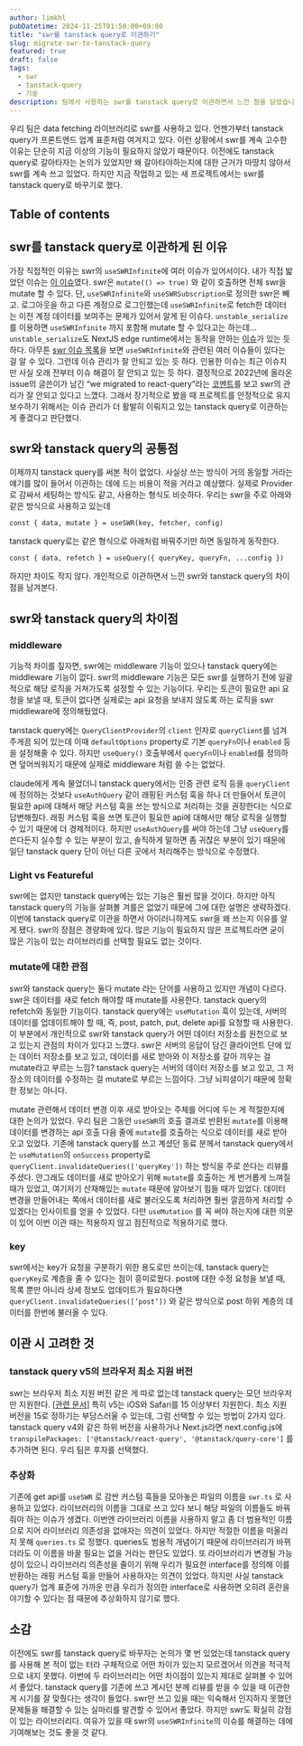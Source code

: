 ```yaml
---
author: limkhl
pubDatetime: 2024-11-25T01:50:00+09:00
title: "swr를 tanstack query로 이관하기"
slug: migrate-swr-to-tanstack-query
featured: true
draft: false
tags:
  - swr
  - tanstack-query
  - 기술
description: 팀에서 사용하는 swr를 tanstack query로 이관하면서 느낀 점을 담았습니다.
---
```


우리 팀은 data fetching 라이브러리로 swr를 사용하고 있다. 언젠가부터 tanstack query가 프론트엔드 업계 표준처럼 여겨지고 있다. 이런 상황에서 swr를 계속 고수한 이유는 단순히 지금 이상의 기능이 필요하지 않았기 때문이다. 이전에도 tanstack query로 갈아타자는 논의가 있었지만 왜 갈아타야하는지에 대한 근거가 마땅치 않아서 swr를 계속 쓰고 있었다. 하지만 지금 작업하고 있는 새 프로젝트에서는 swr를 tanstack query로 바꾸기로 했다.

## Table of contents

## swr를 tanstack query로 이관하게 된 이유

가장 직접적인 이유는 swr의 `useSWRInfinite`에 여러 이슈가 있어서이다. 내가 직접 밟았던 이슈는 [이 이슈](https://github.com/vercel/swr/issues/3015)였다. swr은 `mutate(() => true)` 와 같이 호출하면 전체 swr을 mutate 할 수 있다. 단, `useSWRInfinite`와 `useSWRSubscription`로 정의한 swr은 빼고. 로그아웃을 하고 다른 계정으로 로그인했는데 `useSWRInfinite`로 fetch한 데이터는 이전 계정 데이터를 보여주는 문제가 있어서 알게 된 이슈다. `unstable_serialize`를 이용하면 `useSWRInfinite` 까지 포함해 mutate 할 수 있다고는 하는데… `unstable_serialize`도 NextJS edge runtime에서는 동작을 안하는 [이슈](https://github.com/vercel/swr/issues/3030)가 있는 듯 하다. 아무튼 [swr 이슈 목록](https://github.com/vercel/swr/issues)을 보면 `useSWRInfinite`와 관련된 여러 이슈들이 있다는 걸 알 수 있다. 그런데 이슈 관리가 잘 안되고 있는 듯 하다. 인용한 이슈는 최근 이슈지만 사실 오래 전부터 이슈 해결이 잘 안되고 있는 듯 하다. 결정적으로 2022년에 올라온 issue의 글쓴이가 남긴 “we migrated to react-query”라는 [코멘트](https://github.com/vercel/swr/issues/1767#issuecomment-1179690411)를 보고 swr의 관리가 잘 안되고 있다고 느꼈다. 그래서 장기적으로 봤을 때 프로젝트를 안정적으로 유지보수하기 위해서는 이슈 관리가 더 활발히 이뤄지고 있는 tanstack query로 이관하는 게 좋겠다고 판단했다.

## swr와 tanstack query의 공통점

이제까지 tanstack query를 써본 적이 없었다. 사실상 쓰는 방식이 거의 동일할 거라는 얘기를 많이 들어서 이관하는 데에 드는 비용이 적을 거라고 예상했다. 실제로 Provider로 감싸서 세팅하는 방식도 같고, 사용하는 형식도 비슷하다. 우리는 swr을 주로 아래와 같은 방식으로 사용하고 있는데

```tsx
const { data, mutate } = useSWR(key, fetcher, config)
```

tanstack query로는 같은 형식으로 아래처럼 바꿔주기만 하면 동일하게 동작한다.

```tsx
const { data, refetch } = useQuery({ queryKey, queryFn, ...config }) 
```

하지만 차이도 작지 않다. 개인적으로 이관하면서 느낀 swr와 tanstack query의 차이점을 남겨본다.


## swr와 tanstack query의 차이점

### middleware

기능적 차이를 짚자면, swr에는 middleware 기능이 있으나 tanstack query에는 middleware 기능이 없다. swr의 middleware 기능은 모든 swr를 실행하기 전에 일괄적으로 해당 로직을 거쳐가도록 설정할 수 있는 기능이다. 우리는 토큰이 필요한 api 요청을 보낼 때, 토큰이 없다면 실제로는 api 요청을 보내지 않도록 하는 로직을 swr middleware에 정의해뒀었다. 

tanstack query에는 `QueryClientProvider`의 `client` 인자로 `queryClient`를 넘겨주게끔 되어 있는데 이때 `defaultOptions` property로 기본 `queryFn`이나 `enabled` 등을 설정해줄 수 있다. 하지만 `useQuery()` 호출부에서 `queryFn`이나 `enabled`를 정의하면 덮어씌워지기 때문에 실제로 middleware 처럼 쓸 수는 없었다. 

claude에게 계속 물었더니 tanstack query에서는 인증 관련 로직 등을 `queryClient`에 정의하는 것보다 `useAuthQuery` 같이 래핑된 커스텀 훅을 하나 더 만들어서 토큰이 필요한 api에 대해서 해당 커스텀 훅을 쓰는 방식으로 처리하는 것을 권장한다는 식으로 답변해줬다. 래핑 커스텀 훅을 쓰면 토큰이 필요한 api에 대해서만 해당 로직을 실행할 수 있기 때문에 더 경제적이다. 하지만 `useAuthQuery`를 써야 하는데 그냥 `useQuery`를 쓴다든지 실수할 수 있는 부분이 있고, 솔직하게 말하면 좀 귀찮은 부분이 있기 때문에 일단 tanstack query 단이 아닌 다른 곳에서 처리해주는 방식으로 수정했다.

### Light vs Featureful

swr에는 없지만 tanstack query에는 있는 기능은 훨씬 많을 것이다. 하지만 아직 tanstack query의 기능을 살펴볼 겨를은 없었기 때문에 그에 대한 설명은 생략하겠다. 이번에 tanstack query로 이관을 하면서 아이러니하게도 swr을 왜 쓰는지 이유를 알게 됐다. swr의 장점은 경량화에 있다. 많은 기능이 필요하지 않은 프로젝트라면 굳이 많은 기능이 있는 라이브러리를 선택할 필요도 없는 것이다.

### mutate에 대한 관점

swr와 tanstack query는 둘다 mutate 라는 단어를 사용하고 있지만 개념이 다르다. swr은 데이터를 새로 fetch 해야할 때 mutate를 사용한다. tanstack query의 refetch와 동일한 기능이다. tanstack query에는 `useMutation` 훅이 있는데, 서버의 데이터를 업데이트해야 할 때, 즉, post, patch, put, delete api를 요청할 때 사용한다. 이 부분에서 개인적으로 swr와 tanstack query가 어떤 데이터 저장소를 원천으로 보고 있는지 관점의 차이가 있다고 느꼈다. swr은 서버의 응답이 담긴 클라이언트 단에 있는 데이터 저장소를 보고 있고, 데이터를 새로 받아와 이 저장소를 갈아 끼우는 걸 mutate라고 부르는 느낌? tanstack query는 서버의 데이터 저장소를 보고 있고, 그 저장소의 데이터를 수정하는 걸 mutate로 부르는 느낌이다. 그냥 뇌피셜이기 때문에 정확한 정보는 아니다.

mutate 관련해서 데이터 변경 이후 새로 받아오는 주체를 어디에 두는 게 적절한지에 대한 논의가 있었다. 우리 팀은 그동안 `useSWR`의 호출 결과로 반환된 `mutate`를 이용해 데이터를 변경하는 api 호출 다음 줄에 `mutate`를 호출하는 식으로 데이터를 새로 받아오고 있었다. 기존에 tanstack query를 쓰고 계셨던 동료 분께서 tanstack query에서는 `useMutation`의 `onSuccess` property로 `queryClient.invalidateQueries(['queryKey'])` 하는 방식을 주로 쓴다는 리뷰를 주셨다. 안그래도 데이터를 새로 받아오기 위해 `mutate`를 호출하는 게 번거롭게 느껴질 때가 있었고, 여기저기 산재해있는 `mutate` 때문에 알아보기 힘들 때가 있었다. 데이터 변경을 만들어내는 쪽에서 데이터를 새로 불러오도록 처리하면 훨씬 깔끔하게 처리할 수 있겠다는 인사이트를 얻을 수 있었다. 다만 `useMutation` 를 꼭 써야 하는지에 대한 의문이 있어 이번 이관 때는 적용하지 않고 점진적으로 적용하기로 했다.

### key

swr에서는 key가 요청을 구분하기 위한 용도로만 쓰이는데, tanstack query는 `queryKey`로 계층을 줄 수 있다는 점이 흥미로웠다. post에 대한 수정 요청을 보낼 때, 목록 뿐만 아니라 상세 정보도 업데이트가 필요하다면 `queryClient.invalidateQueries([’post’])` 와 같은 방식으로 post 하위 계층의 데이터를 한번에 불러올 수 있다.


## 이관 시 고려한 것

### tanstack query v5의 브라우저 최소 지원 버전

swr는 브라우저 최소 지원 버전 같은 게 따로 없는데 tanstack query는 모던 브라우저만 지원한다. [[관련 문서](https://tanstack.com/query/latest/docs/framework/react/installation#requirements)] 특히 v5는 iOS와 Safari를 15 이상부터 지원한다. 최소 지원 버전을 15로 정하기는 부담스러울 수 있는데, 그럼 선택할 수 있는 방법이 2가지 있다. tanstack query v4와 같은 하위 버전을 사용하거나 Next.js라면 next.config.js에 `transpilePackages: ['@tanstack/react-query', '@tanstack/query-core']` 를 추가하면 된다. 우리 팀은 후자를 선택했다.

### 추상화

기존에 get api를 `useSWR` 로 감싼 커스텀 훅들을 모아놓은 파일의 이름을 `swr.ts` 로 사용하고 있었다. 라이브러리의 이름을 그대로 쓰고 있다 보니 해당 파일의 이름들도 바꿔줘야 하는 이슈가 생겼다. 이번엔 라이브러리 이름을 사용하지 말고 좀 더 범용적인 이름으로 지어 라이브러리 의존성을 없애자는 의견이 있었다. 하지만 적절한 이름을 떠올리지 못해 `queries.ts` 로 정했다. queries도 범용적 개념이기 때문에 라이브러리가 바뀌더라도 이 이름을 바꿀 필요는 없을 거라는 판단도 있었다. 또 라이브러리가 변경될 가능성이 있으니 라이브러리 의존성을 줄이기 위해 우리가 필요한 interface를 정의해 이를 반환하는 래핑 커스텀 훅을 만들어 사용하자는 의견이 있었다. 하지만 사실 tanstack query가 업계 표준에 가까운 만큼 우리가 정의한 interface로 사용하면 오히려 혼란을 야기할 수 있다는 점 때문에 추상화하지 않기로 했다.

## 소감

이전에도 swr를 tanstack query로 바꾸자는 논의가 몇 번 있었는데 tanstack query를 사용해 본 적이 없는 터라 구체적으로 어떤 차이가 있는지 모르겠어서 의견을 적극적으로 내지 못했다. 이번에 두 라이브러리는 어떤 차이점이 있는지 제대로 살펴볼 수 있어서 좋았다. tanstack query를 기존에 쓰고 계시던 분께 리뷰를 받을 수 있을 때 이관한 게 시기를 잘 맞췄다는 생각이 들었다. swr만 쓰고 있을 때는 익숙해서 인지하지 못했던 문제들을 해결할 수 있는 실마리를 발견할 수 있어서 좋았다. 하지만 swr도 확실히 강점이 있는 라이브러리다. 여유가 있을 때 swr의 `useSWRInfinite`의 이슈를 해결하는 데에 기여해보는 것도 좋을 것 같다.